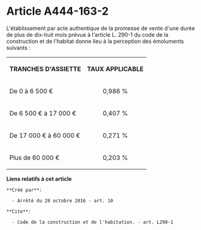 # Article A444-163-2

L'établissement par acte authentique de la promesse de vente d'une durée de plus de dix-huit mois prévue à l'article L. 290-1
du code de la construction et de l'habitat donne lieu à la perception des émoluments suivants : 

<table>
    <tbody>
      <tr>
        <th>

TRANCHES D'ASSIETTE 

</th>
        <th>

TAUX APPLICABLE 

</th>
      </tr>
      <tr>
        <td align="left" valign="middle">

De 0 à 6 500 € 

</td>
        <td valign="middle" align="center">

0,986 % 

</td>
      </tr>
      <tr>
        <td valign="middle" align="left">

De 6 500 € à 17 000 € 

</td>
        <td valign="middle" align="center">

0,407 % 

</td>
      </tr>
      <tr>
        <td align="left" valign="middle">

De 17 000 € à 60 000 € 

</td>
        <td valign="middle" align="center">

0,271 % 

</td>
      </tr>
      <tr>
        <td valign="middle" align="left">

Plus de 60 000 € 

</td>
        <td valign="middle" align="center">

0,203 % </td>
      </tr>
    </tbody>
  </table>

**Liens relatifs à cet article**

	**Créé par**:

	  - Arrêté du 28 octobre 2016 - art. 10

	**Cite**:

	  - Code de la construction et de l'habitation. - art. L290-1
